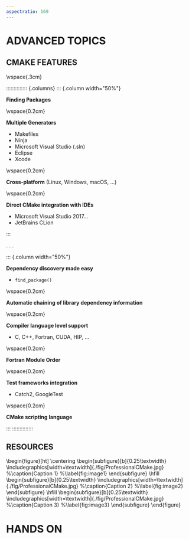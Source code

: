 ```yaml
---
aspectratio: 169
---
```




# ADVANCED TOPICS

## CMAKE FEATURES 

\vspace{.3cm}

:::::::::::::: {.columns}
::: {.column width="50%"}

**Finding Packages**

\vspace{0.2cm}

**Multiple Generators**

- Makefiles 
- Ninja
- Microsoft Visual Studio (.sln)
- Eclipse
- Xcode

\vspace{0.2cm}

**Cross-platform** (Linux, Windows, macOS, ...)

\vspace{0.2cm}

**Direct CMake integration with IDEs** 

  - Microsoft Visual Studio 2017...
  - JetBrains CLion


:::

. . . 

::: {.column width="50%"}


**Dependency discovery made easy**

- `find_package()`

\vspace{0.2cm}

**Automatic chaining of library dependency information**

\vspace{0.2cm}


**Compiler language level support**

- C, C++, Fortran, CUDA, HIP, ...

\vspace{0.2cm}

**Fortran Module Order**  

\vspace{0.2cm}

**Test frameworks integration**

- Catch2, GoogleTest

\vspace{0.2cm}

**CMake scripting language**
<!-- 

  CMake as a Scripting Language
  CMake is a tool designed to manage the build process of software projects. It uses a scripting language to define the build process in CMakeLists.txt files. Here’s how it fits the characteristics of a scripting language:

  Interpreted Execution: CMake processes the CMakeLists.txt files line by line to generate build instructions (e.g., Makefiles or Visual Studio project files).
  
  Automatic ordering of Fortran files based on `use` statements in the code for a library

  CMake is an open-source project that serves as a tool for building, testing, packaging, and distributing cross-platform software
    CMake is a scripting language written in C++
    CMake is a de facto industry standard for building C++ projects
    CMake is divided into 3 command-line tools:
    cmake: for generating compiler-independent build instruction
    ctest: for detecting and running tests
    cpack: for packing the software project into convenient installers

    Compiler indipendent configuration files (need example)

Uses CMake language

- Automatic dependency generation 
- 
- **Single description file** generate builds for many build systems and platforms from one description file 
  
- **Integration** easy to build end-to-end build systems using CTest and CPack
- It's platform- and - compiler-agnostic, allowing reuse of CMake scripts across different platforms.
- facilitate generation of files for different build systems across various platforms and IDEs
- automatically track and propagate internal dependencies
- Graphviz output for visualizing dependency trees
- Full cross platform install() system
- Compute link depend information, and chaining of dependent libraries

Discussion on how CMake fits into the software development process, its role in streamlining development, testing, deployment, and complex use cases like large-scale projects and cross-platform development.

-->

:::
::::::::::::::
  



## RESOURCES


\begin{figure}[ht]
    \centering
    \begin{subfigure}[b]{0.25\textwidth}
        \includegraphics[width=\textwidth]{./fig/ProfessionalCMake.jpg}
        %\caption{Caption 1}
        %\label{fig:image1}
    \end{subfigure}
    \hfill
    \begin{subfigure}[b]{0.25\textwidth}
        \includegraphics[width=\textwidth]{./fig/ProfessionalCMake.jpg}
        %\caption{Caption 2}
        %\label{fig:image2}
    \end{subfigure}
    \hfill
    \begin{subfigure}[b]{0.25\textwidth}
        \includegraphics[width=\textwidth]{./fig/ProfessionalCMake.jpg}
        %\caption{Caption 3}
        %\label{fig:image3}
    \end{subfigure}
\end{figure}

 


# HANDS ON

